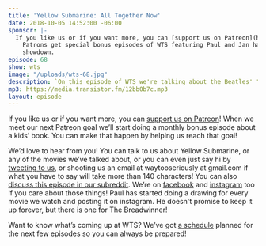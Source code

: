```yaml
---
title: 'Yellow Submarine: All Together Now'
date: 2018-10-05 14:52:00 -06:00
sponsor: |-
  If you like us or if you want more, you can [support us on Patreon](https://www.patreon.com/clockworkscast)!
    Patrons get special bonus episodes of WTS featuring Paul and Jan having a trivia
    showdown.
episode: 68
show: wts
image: "/uploads/wts-68.jpg"
description: `On this episode of WTS we're talking about the Beatles' "Yellow Submarine." We talk about art education for children, drugs and rock and roll, and whether it's actually true that all you need is love. We also stray from our central premise a little to just talk about The Beatles.`
mp3: https://media.transistor.fm/12bb0b7c.mp3
layout: episode
---
```


If you like us or if you want more, you can [support us on Patreon](https://www.patreon.com/clockworkscast)! When we meet our next Patreon goal we’ll start doing a monthly bonus episode about a kids’ book. You can make that happen by helping us reach that goal!

We’d love to hear from you! You can talk to us about Yellow Submarine, or any of the movies we’ve talked about, or you can even just say hi by [tweeting to us](http://www.twitter.com/wtscast), or shooting us an email at waytooseriously at gmail.com if what you have to say will take more than 140 characters! You can also [discuss this episode in our subreddit](https://www.reddit.com/r/Goodstuff_fm/). We’re on [facebook](http://facebook.com/clockworkscast) and [instagram](https://www.instagram.com/clockworkscast) too if you care about those things! Paul has started doing a drawing for every movie we watch and posting it on instagram. He doesn't promise to keep it up forever, but there is one for The Breadwinner!

Want to know what’s coming up at WTS? We’ve got [a schedule](https://docs.google.com/document/d/1f6fvTgbzQOCUD_potL6mWClmSC3D2cOBgKz36OwSC68) planned for the next few episodes so you can always be prepared!
